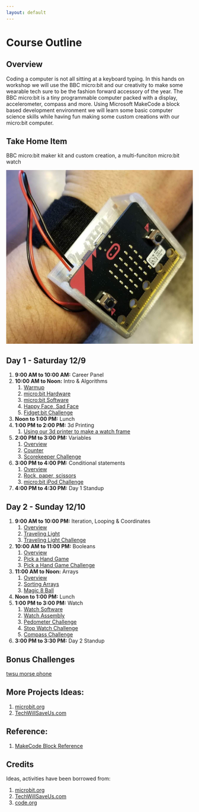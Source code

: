 ```yaml
---
layout: default
---
```


# Course Outline

## Overview
Coding a computer is not all sitting at a keyboard typing. In this hands on workshop we will use the BBC micro:bit and our creativity to make some wearable tech sure to be the fashion forward accessory of the year. The BBC micro:bit is a tiny programmable computer packed with a display, accelerometer, compass and more. Using Microsoft MakeCode a block based development environment we will learn some basic computer science skills while having fun making some custom creations with our micro:bit computer.  

## Take Home Item
BBC micro:bit maker kit and custom creation, a multi-funciton micro:bit watch

![Watch Assembled](./assets/img/watch-assembled.jpg)

## Day 1 - Saturday 12/9

1. **9:00 AM to 10:00 AM:** Career Panel
1. **10:00 AM to Noon:** Intro & Algorithms
    1. [Warmup](./010201_Warmup.html)
    1. [micro:bit Hardware](./010202_HardwareOverview.html)
    1. [micro:bit Software](./010203_SoftwareOverview.html)
    1. [Happy Face, Sad Face](./010204_HappySadFace.html)
    1. [Fidget:bit Challenge](./010205_FidgetBit.html)
1. **Noon to 1:00 PM:** Lunch
1. **1:00 PM to 2:00 PM:** 3d Printing
    1. [Using our 3d printer to make a watch frame](./010401_3dprinting.html)
1. **2:00 PM to 3:00 PM:** Variables
    1. [Overview](./010501_Variables.html)
    1. [Counter](./010502_Counter.html)
    1. [Scorekeeper Challenge](./010503_Scorekeeper.html)
1. **3:00 PM to 4:00 PM:** Conditional statements
    1. [Overview](./010601_Conditionals.html)
    1. [Rock, paper, scissors](./010602_RockPaperScissors.html)
    1. [micro:bit iPod Challenge](./010603_iPod.html)
1. **4:00 PM to 4:30 PM:** Day 1 Standup

## Day 2 - Sunday 12/10
1. **9:00 AM to 10:00 PM:** Iteration, Looping & Coordinates
    1. [Overview](./020101_Iteration.html)
    1. [Traveling Light](./020102_TravelingLight.html)
    1. [Traveling Light Challenge](./020103_TravelingLight.html)
1. **10:00 AM to 11:00 PM:** Booleans
    1. [Overview](./020201_Booleans.html)
    1. [Pick a Hand Game](./020202_PickHand.html)
    1. [Pick a Hand Game Challenge](./020203_PickHand2.html)
1. **11:00 AM to Noon:** Arrays
    1. [Overview](./020301_Arrays.html)
    1. [Sorting Arrays](./020302_Sorting.html)
    1. [Magic 8 Ball](./020303_8Ball.html)
1. **Noon to 1:00 PM:** Lunch    
1. **1:00 PM to 3:00 PM:** Watch
    1. [Watch Software](./020401_Watch.html)
    1. [Watch Assembly](./020402_Assembly.html)
    1. [Pedometer Challenge](./020403_Pedometer.html)
    1. [Stop Watch Challenge](./020404_Stopwatch.html)
    1. [Compass Challenge](./020405_Compass.html)
1. **3:00 PM to 3:30 PM:** Day 2 Standup

## Bonus Challenges
[twsu morse phone](https://make.techwillsaveus.com/bbc-microbit/activities/micro-morse-phone)

## More Projects Ideas:
1. [microbit.org](http://microbit.org/ideas/)
1. [TechWillSaveUs.com](https://make.techwillsaveus.com/bbc-microbit/bit)

## Reference:
1. [MakeCode Block Reference](https://makecode.microbit.org/reference)

## Credits
Ideas, activities have been borrowed from:
1. [microbit.org](http://microbit.org/ideas/)
1. [TechWillSaveUs.com](https://make.techwillsaveus.com/bbc-microbit/bit)
1. [code.org](https://code.org)